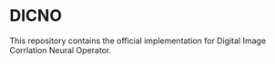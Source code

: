 # DICNO
This repository contains the official implementation for Digital Image Corrlation Neural Operator.
